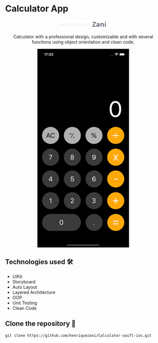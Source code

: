 # Calculator App

<div align="center">
  <img alt="Logo" src="assets/Logo.png"  width="150px" />
</div>

<p align="center">
Calculator with a professional design, customizable and with several functions using object orientation and clean code.
</p>

<p align="center">
  <img src="assets/calculatorGif.gif">
 </p>
 
 ## Technologies used 🛠️ 

- UIKit
- Storyboard
- Auto Layout
- Layered Architecture
- OOP
- Unit Testing
- Clean Code
 
 
 
 
 ## Clone the repository 🔧

```shell
git clone https://github.com/henriquezani/Calculator-swift-ios.git
```
